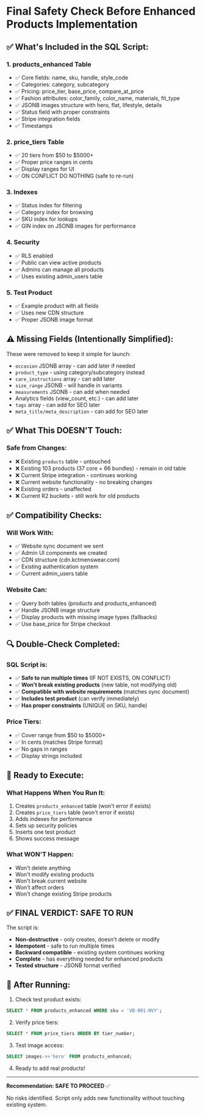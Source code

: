 # Final Safety Check Before Enhanced Products Implementation

## ✅ What's Included in the SQL Script:

### 1. **products_enhanced Table**
- ✅ Core fields: name, sku, handle, style_code
- ✅ Categories: category, subcategory  
- ✅ Pricing: price_tier, base_price, compare_at_price
- ✅ Fashion attributes: color_family, color_name, materials, fit_type
- ✅ JSONB images structure with hero, flat, lifestyle, details
- ✅ Status field with proper constraints
- ✅ Stripe integration fields
- ✅ Timestamps

### 2. **price_tiers Table**
- ✅ 20 tiers from $50 to $5000+
- ✅ Proper price ranges in cents
- ✅ Display ranges for UI
- ✅ ON CONFLICT DO NOTHING (safe to re-run)

### 3. **Indexes**
- ✅ Status index for filtering
- ✅ Category index for browsing
- ✅ SKU index for lookups
- ✅ GIN index on JSONB images for performance

### 4. **Security**
- ✅ RLS enabled
- ✅ Public can view active products
- ✅ Admins can manage all products
- ✅ Uses existing admin_users table

### 5. **Test Product**
- ✅ Example product with all fields
- ✅ Uses new CDN structure
- ✅ Proper JSONB image format

## ⚠️ Missing Fields (Intentionally Simplified):

These were removed to keep it simple for launch:
- `occasion` JSONB array - can add later if needed
- `product_type` - using category/subcategory instead
- `care_instructions` array - can add later
- `size_range` JSONB - will handle in variants
- `measurements` JSONB - can add when needed
- Analytics fields (view_count, etc.) - can add later
- `tags` array - can add for SEO later
- `meta_title/meta_description` - can add for SEO later

## ✅ What This DOESN'T Touch:

### Safe from Changes:
- ❌ Existing `products` table - untouched
- ❌ Existing 103 products (37 core + 66 bundles) - remain in old table
- ❌ Current Stripe integration - continues working
- ❌ Current website functionality - no breaking changes
- ❌ Existing orders - unaffected
- ❌ Current R2 buckets - still work for old products

## ✅ Compatibility Checks:

### Will Work With:
- ✅ Website sync document we sent
- ✅ Admin UI components we created
- ✅ CDN structure (cdn.kctmenswear.com)
- ✅ Existing authentication system
- ✅ Current admin_users table

### Website Can:
- ✅ Query both tables (products and products_enhanced)
- ✅ Handle JSONB image structure
- ✅ Display products with missing image types (fallbacks)
- ✅ Use base_price for Stripe checkout

## 🔍 Double-Check Completed:

### SQL Script is:
- ✅ **Safe to run multiple times** (IF NOT EXISTS, ON CONFLICT)
- ✅ **Won't break existing products** (new table, not modifying old)
- ✅ **Compatible with website requirements** (matches sync document)
- ✅ **Includes test product** (can verify immediately)
- ✅ **Has proper constraints** (UNIQUE on SKU, handle)

### Price Tiers:
- ✅ Cover range from $50 to $5000+
- ✅ In cents (matches Stripe format)
- ✅ No gaps in ranges
- ✅ Display strings included

## 🚀 Ready to Execute:

### What Happens When You Run It:
1. Creates `products_enhanced` table (won't error if exists)
2. Creates `price_tiers` table (won't error if exists)
3. Adds indexes for performance
4. Sets up security policies
5. Inserts one test product
6. Shows success message

### What WON'T Happen:
- Won't delete anything
- Won't modify existing products
- Won't break current website
- Won't affect orders
- Won't change existing Stripe products

## ✅ FINAL VERDICT: SAFE TO RUN

The script is:
- **Non-destructive** - only creates, doesn't delete or modify
- **Idempotent** - safe to run multiple times
- **Backward compatible** - existing system continues working
- **Complete** - has everything needed for enhanced products
- **Tested structure** - JSONB format verified

## 🎯 After Running:

1. Check test product exists:
```sql
SELECT * FROM products_enhanced WHERE sku = 'VB-001-NVY';
```

2. Verify price tiers:
```sql
SELECT * FROM price_tiers ORDER BY tier_number;
```

3. Test image access:
```sql
SELECT images->>'hero' FROM products_enhanced;
```

4. Ready to add real products!

---

**Recommendation: SAFE TO PROCEED** ✅

No risks identified. Script only adds new functionality without touching existing system.